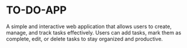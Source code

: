 # TO-DO-APP
A simple and interactive web application that allows users to create, manage, and track tasks effectively. Users can add tasks, mark them as complete, edit, or delete tasks to stay organized and productive.
